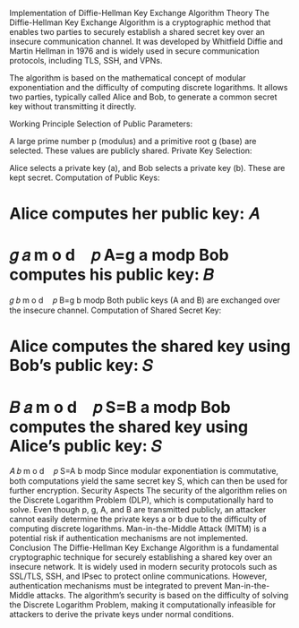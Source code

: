 Implementation of Diffie-Hellman Key Exchange Algorithm
Theory
The Diffie-Hellman Key Exchange Algorithm is a cryptographic method that enables two parties to securely establish a shared secret key over an insecure communication channel. It was developed by Whitfield Diffie and Martin Hellman in 1976 and is widely used in secure communication protocols, including TLS, SSH, and VPNs.

The algorithm is based on the mathematical concept of modular exponentiation and the difficulty of computing discrete logarithms. It allows two parties, typically called Alice and Bob, to generate a common secret key without transmitting it directly.

Working Principle
Selection of Public Parameters:

A large prime number p (modulus) and a primitive root g (base) are selected. These values are publicly shared.
Private Key Selection:

Alice selects a private key (a), and Bob selects a private key (b). These are kept secret.
Computation of Public Keys:

Alice computes her public key:
𝐴
=
𝑔
𝑎
m
o
d
 
 
𝑝
A=g 
a
 modp
Bob computes his public key:
𝐵
=
𝑔
𝑏
m
o
d
 
 
𝑝
B=g 
b
 modp
Both public keys (A and B) are exchanged over the insecure channel.
Computation of Shared Secret Key:

Alice computes the shared key using Bob’s public key:
𝑆
=
𝐵
𝑎
m
o
d
 
 
𝑝
S=B 
a
 modp
Bob computes the shared key using Alice’s public key:
𝑆
=
𝐴
𝑏
m
o
d
 
 
𝑝
S=A 
b
 modp
Since modular exponentiation is commutative, both computations yield the same secret key S, which can then be used for further encryption.
Security Aspects
The security of the algorithm relies on the Discrete Logarithm Problem (DLP), which is computationally hard to solve.
Even though p, g, A, and B are transmitted publicly, an attacker cannot easily determine the private keys a or b due to the difficulty of computing discrete logarithms.
Man-in-the-Middle Attack (MITM) is a potential risk if authentication mechanisms are not implemented.
Conclusion
The Diffie-Hellman Key Exchange Algorithm is a fundamental cryptographic technique for securely establishing a shared key over an insecure network. It is widely used in modern security protocols such as SSL/TLS, SSH, and IPsec to protect online communications. However, authentication mechanisms must be integrated to prevent Man-in-the-Middle attacks. The algorithm’s security is based on the difficulty of solving the Discrete Logarithm Problem, making it computationally infeasible for attackers to derive the private keys under normal conditions.


